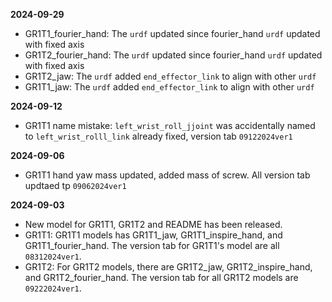 **2024-09-29**
- GR1T1_fourier_hand: The `urdf` updated since fourier_hand `urdf` updated with fixed axis
- GR1T2_fourier_hand: The `urdf` updated since fourier_hand `urdf` updated with fixed axis
- GR1T2_jaw: The `urdf` added `end_effector_link` to align with other `urdf`
- GR1T1_jaw: The `urdf` added `end_effector_link` to align with other `urdf`

**2024-09-12**
- GR1T1 name mistake: `left_wrist_roll_jjoint` was accidentally named to `left_wrist_rolll_link` already fixed, version tab `09122024ver1`

**2024-09-06**
- GR1T1 hand yaw mass updated, added mass of screw. All version tab updtaed tp `09062024ver1`

**2024-09-03**
- New model for GR1T1, GR1T2 and README has been released. 
- GR1T1: GR1T1 models has GR1T1_jaw, GR1T1_inspire_hand, and GR1T1_fourier_hand. The version tab for GR1T1's model are all `08312024ver1`. 
- GR1T2: For GR1T2 models, there are GR1T2_jaw, GR1T2_inspire_hand, and GR1T2_fourier_hand. The version tab for all GR1T2 models are `09222024ver1`.